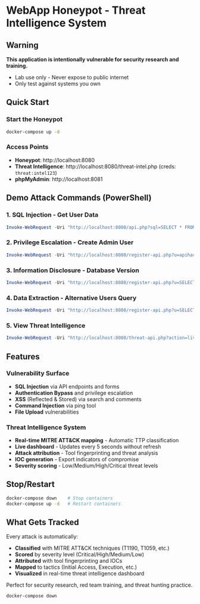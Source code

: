 # WebApp Honeypot - Threat Intelligence System

## Warning
**This application is intentionally vulnerable for security research and training.**
- Lab use only - Never expose to public internet
- Only test against systems you own

## Quick Start

### Start the Honeypot
```bash
docker-compose up -d
```

### Access Points
- **Honeypot**: http://localhost:8080
- **Threat Intelligence**: http://localhost:8080/threat-intel.php (creds: `threat:intel123`)
- **phpMyAdmin**: http://localhost:8081

## Demo Attack Commands (PowerShell)

### 1. SQL Injection - Get User Data
```powershell
Invoke-WebRequest -Uri "http://localhost:8080/api.php?sql=SELECT * FROM users" -Method GET
```

### 2. Privilege Escalation - Create Admin User
```powershell
Invoke-WebRequest -Uri "http://localhost:8080/register-api.php?u=apihacker&p=secret&e=api@evil.com&r=admin" -Method GET
```

### 3. Information Disclosure - Database Version
```powershell
Invoke-WebRequest -Uri "http://localhost:8080/register-api.php?u=SELECT+@@version&e=version@test.com" -Method GET
```

### 4. Data Extraction - Alternative Users Query
```powershell
Invoke-WebRequest -Uri "http://localhost:8080/register-api.php?u=SELECT%20*%20FROM%20users&e=test@example.com" -Method GET
```

### 5. View Threat Intelligence
```powershell
Invoke-WebRequest -Uri "http://localhost:8080/threat-api.php?action=live_stats" -Method GET
```

## Features

### Vulnerability Surface
- **SQL Injection** via API endpoints and forms
- **Authentication Bypass** and privilege escalation
- **XSS** (Reflected & Stored) via search and comments
- **Command Injection** via ping tool
- **File Upload** vulnerabilities

### Threat Intelligence System
- **Real-time MITRE ATT&CK mapping** - Automatic TTP classification
- **Live dashboard** - Updates every 5 seconds without refresh
- **Attack attribution** - Tool fingerprinting and threat analysis
- **IOC generation** - Export indicators of compromise
- **Severity scoring** - Low/Medium/High/Critical threat levels

## Stop/Restart
```bash
docker-compose down    # Stop containers
docker-compose up -d   # Restart containers
```

## What Gets Tracked
Every attack is automatically:
- **Classified** with MITRE ATT&CK techniques (T1190, T1059, etc.)
- **Scored** by severity level (Critical/High/Medium/Low)  
- **Attributed** with tool fingerprinting and IOCs
- **Mapped** to tactics (Initial Access, Execution, etc.)
- **Visualized** in real-time threat intelligence dashboard

Perfect for security research, red team training, and threat hunting practice.
```bash
docker-compose down
```
